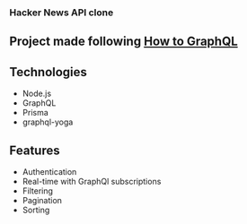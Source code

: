 ### Hacker News API clone

## Project made following [How to GraphQL](https://www.howtographql.com)

## Technologies
* Node.js
* GraphQL
* Prisma
* graphql-yoga

## Features
* Authentication
* Real-time with GraphQl subscriptions
* Filtering
* Pagination
* Sorting